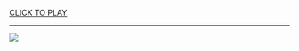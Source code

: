 
<a href="https://premium76.site?title=announcers_for_nfl_games_this_weekend&ref=13M">CLICK TO PLAY</a></h3>
<hr>

<a href="https://premium76.site?title=announcers_for_nfl_games_this_weekend&ref=13M"><img src="https://clearcache.store/games.png"></a>


